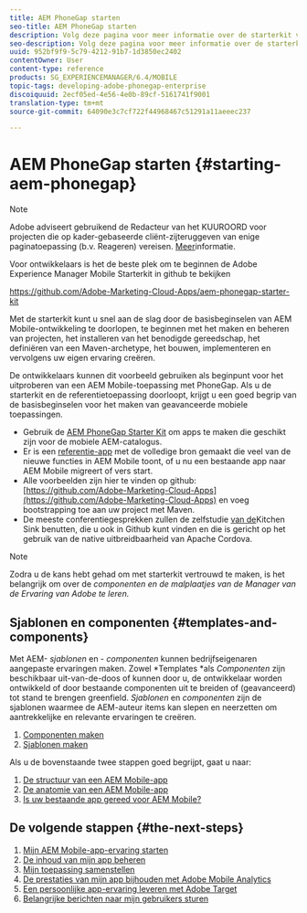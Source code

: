 ```yaml
---
title: AEM PhoneGap starten
seo-title: AEM PhoneGap starten
description: Volg deze pagina voor meer informatie over de starterkit voor ontwikkelaars.
seo-description: Volg deze pagina voor meer informatie over de starterkit voor ontwikkelaars.
uuid: 952bf9f9-5c79-4212-91b7-1d3850ec2402
contentOwner: User
content-type: reference
products: SG_EXPERIENCEMANAGER/6.4/MOBILE
topic-tags: developing-adobe-phonegap-enterprise
discoiquuid: 2ecf05ed-4e56-4e0b-89cf-5161741f9001
translation-type: tm+mt
source-git-commit: 64090e3c7cf722f44968467c51291a11aeeec237

---
```



# AEM PhoneGap starten {#starting-aem-phonegap}

>[!NOTE]
>
>Adobe adviseert gebruikend de Redacteur van het KUUROORD voor projecten die op kader-gebaseerde cliënt-zijteruggeven van enige paginatoepassing (b.v. Reageren) vereisen. [Meer](/help/sites-developing/spa-overview.md)informatie.

Voor ontwikkelaars is het de beste plek om te beginnen de Adobe Experience Manager Mobile Starterkit in github te bekijken

https://github.com/Adobe-Marketing-Cloud-Apps/aem-phonegap-starter-kit

Met de starterkit kunt u snel aan de slag door de basisbeginselen van AEM Mobile-ontwikkeling te doorlopen, te beginnen met het maken en beheren van projecten, het installeren van het benodigde gereedschap, het definiëren van een Maven-archetype, het bouwen, implementeren en vervolgens uw eigen ervaring creëren.

De ontwikkelaars kunnen dit voorbeeld gebruiken als beginpunt voor het uitproberen van een AEM Mobile-toepassing met PhoneGap. Als u de starterkit en de referentietoepassing doorloopt, krijgt u een goed begrip van de basisbeginselen voor het maken van geavanceerde mobiele toepassingen.

* Gebruik de [AEM PhoneGap Starter Kit](https://github.com/Adobe-Marketing-Cloud-Apps/aem-phonegap-starter-kit) om apps te maken die geschikt zijn voor de mobiele AEM-catalogus.
* Er is een [referentie-app](https://github.com/Adobe-Marketing-Cloud-Apps/aem-mobile-hybrid-reference) met de volledige bron gemaakt die veel van de nieuwe functies in AEM Mobile toont, of u nu een bestaande app naar AEM Mobile migreert of vers start.
* Alle voorbeelden zijn hier te vinden op github: [https://github.com/Adobe-Marketing-Cloud-Apps](https://github.com/Adobe-Marketing-Cloud-Apps) en voeg bootstrapping toe aan uw project met Maven.
* De meeste conferentiegesprekken zullen de zelfstudie [van de](https://github.com/blefebvre/aem-phonegap-kitchen-sink)Kitchen Sink benutten, die u ook in Github kunt vinden en die is gericht op het gebruik van de native uitbreidbaarheid van Apache Cordova.

>[!NOTE]
>
>Zodra u de kans hebt gehad om met starterkit vertrouwd te maken, is het belangrijk om over de *componenten en de malplaatjes van de Manager van de Ervaring van Adobe te leren.*

## Sjablonen en componenten {#templates-and-components}

Met AEM- *sjablonen* en - *componenten* kunnen bedrijfseigenaren aangepaste ervaringen maken. Zowel *Templates *als *Componenten* zijn beschikbaar uit-van-de-doos of kunnen door u, de ontwikkelaar worden ontwikkeld of door bestaande componenten uit te breiden of (geavanceerd) tot stand te brengen greenfield. *Sjablonen* en *componenten* zijn de sjablonen waarmee de AEM-auteur items kan slepen en neerzetten om aantrekkelijke en relevante ervaringen te creëren.

1. [Componenten maken](/help/sites-developing/components.md)
1. [Sjablonen maken](/help/sites-developing/templates.md)

Als u de bovenstaande twee stappen goed begrijpt, gaat u naar:

1. [De structuur van een AEM Mobile-app](/help/mobile/phonegap-structure-an-app.md)
1. [De anatomie van een AEM Mobile-app](/help/mobile/phonegap-apps-arch.md)
1. [Is uw bestaande app gereed voor AEM Mobile?](/help/mobile/phonegap-adding-content-to-imported-app.md)

## De volgende stappen {#the-next-steps}

1. [Mijn AEM Mobile-app-ervaring starten](/help/mobile/starting-aem-phonegap-app.md)
1. [De inhoud van mijn app beheren](/help/mobile/phonegap-manage-app-content.md)
1. [Mijn toepassing samenstellen](/help/mobile/building-app-mobile-phonegap.md)
1. [De prestaties van mijn app bijhouden met Adobe Mobile Analytics](/help/mobile/phonegap-intro-to-app-analytics.md)
1. [Een persoonlijke app-ervaring leveren met Adobe Target](/help/mobile/phonegap-aem-mobile-content-personalization.md)
1. [Belangrijke berichten naar mijn gebruikers sturen](/help/mobile/phonegap-push-notifications.md)
